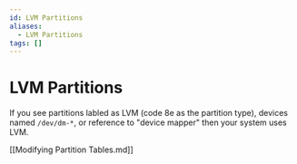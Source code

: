 ```yaml
---
id: LVM Partitions
aliases:
  - LVM Partitions
tags: []
---
```


# LVM Partitions

If you see partitions labled as LVM (code 8e as the partition type), devices
named `/dev/dm-*`, or reference to "device mapper" then your system uses LVM.

[[Modifying Partition Tables.md]]
